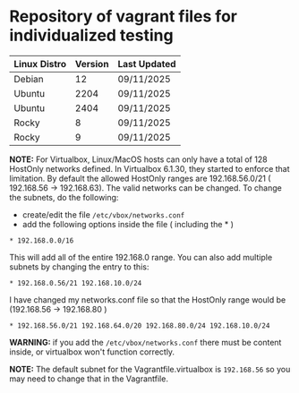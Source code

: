 # Repository of vagrant files for individualized testing


|Linux Distro|Version|Last Updated|
|------------|-------|------------|
|Debian|12|09/11/2025|
|Ubuntu|2204|09/11/2025|
|Ubuntu|2404|09/11/2025|
|Rocky|8|09/11/2025|
|Rocky|9|09/11/2025|


**NOTE:** For Virtualbox, Linux/MacOS hosts can only have a total of 128 HostOnly networks defined.  In Virtualbox 6.1.30, they started to enforce that limitation. By default the allowed HostOnly ranges are 192.168.56.0/21 ( 192.168.56 -> 192.168.63).  The valid networks can be changed. To change the subnets, do the following:

* create/edit the file `/etc/vbox/networks.conf`
* add the following options inside the file ( including the * )

```
* 192.168.0.0/16
```

This will add all of the entire 192.168.0 range.  You can also add multiple subnets by changing the entry to this:

```
* 192.168.0.56/21 192.168.10.0/24
```

I have changed my networks.conf file so that the HostOnly range would be (192.168.56 -> 192.168.80 )

```
* 192.168.56.0/21 192.168.64.0/20 192.168.80.0/24 192.168.10.0/24
```

**WARNING:** if you add the `/etc/vbox/networks.conf` there must be content inside, or virtualbox won't function correctly.


**NOTE:** The default subnet for the Vagrantfile.virtualbox is `192.168.56` so you may need to change that in the Vagrantfile.

